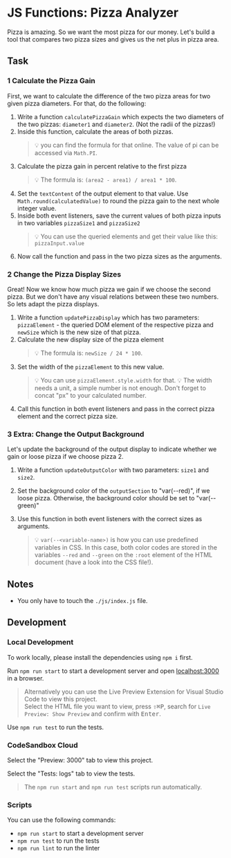 # JS Functions: Pizza Analyzer

Pizza is amazing. So we want the most pizza for our money. Let's build a tool that compares two pizza sizes and gives us the net plus in pizza area.

## Task

### 1 Calculate the Pizza Gain

First, we want to calculate the difference of the two pizza areas for two given pizza diameters. For that, do the following:

1. Write a function `calculatePizzaGain` which expects the two diameters of the two pizzas: `diameter1` and `diameter2`. (Not the radii of the pizzas!)
2. Inside this function, calculate the areas of both pizzas.
   > 💡 you can find the formula for that online. The value of pi can be accessed via `Math.PI`.
3. Calculate the pizza gain in percent relative to the first pizza
   > 💡 The formula is: `(area2 - area1) / area1 * 100`.
4. Set the `textContent` of the output element to that value. Use `Math.round(calculatedValue)` to round the pizza gain to the next whole integer value.
5. Inside both event listeners, save the current values of both pizza inputs in two variables `pizzaSize1` and `pizzaSize2`
   > 💡 You can use the queried elements and get their value like this: `pizzaInput.value`
6. Now call the function and pass in the two pizza sizes as the arguments.

### 2 Change the Pizza Display Sizes

Great! Now we know how much pizza we gain if we choose the second pizza. But we don't have any visual relations between these two numbers. So lets adapt the pizza displays.

1. Write a function `updatePizzaDisplay` which has two parameters: `pizzaElement` - the queried DOM element of the respective pizza and `newSize` which is the new size of that pizza.
2. Calculate the new display size of the pizza element
   > 💡 The formula is: `newSize / 24 * 100`.
3. Set the width of the `pizzaElement` to this new value.
   > 💡 You can use `pizzaElement.style.width` for that.
   > 💡 The width needs a unit, a simple number is not enough. Don't forget to concat "px" to your calculated number.
4. Call this function in both event listeners and pass in the correct pizza element and the correct pizza size.

### 3 Extra: Change the Output Background

Let's update the background of the output display to indicate whether we gain or loose pizza if we choose pizza 2.

1. Write a function `updateOutputColor` with two parameters: `size1` and `size2`.
2. Set the background color of the `outputSection` to "var(--red)", if we loose pizza. Otherwise, the background color should be set to "var(--green)"
3. Use this function in both event listeners with the correct sizes as arguments.

   > 💡 `var(--<variable-name>)` is how you can use predefined variables in CSS. In this case, both color codes are stored in the variables `--red` and `--green` on the `:root` element of the HTML document (have a look into the CSS file!).

## Notes

- You only have to touch the `./js/index.js` file.

## Development

### Local Development

To work locally, please install the dependencies using `npm i` first.

Run `npm run start` to start a development server and open [localhost:3000](http://localhost:3000) in a browser.

> Alternatively you can use the Live Preview Extension for Visual Studio Code to view this project.  
> Select the HTML file you want to view, press <kbd>⇧</kbd><kbd>⌘</kbd><kbd>P</kbd>, search for `Live Preview: Show Preview` and confirm with <kbd>Enter</kbd>.

Use `npm run test` to run the tests.

### CodeSandbox Cloud

Select the "Preview: 3000" tab to view this project.

Select the "Tests: logs" tab to view the tests.

> The `npm run start` and `npm run test` scripts run automatically.

### Scripts

You can use the following commands:

- `npm run start` to start a development server
- `npm run test` to run the tests
- `npm run lint` to run the linter
